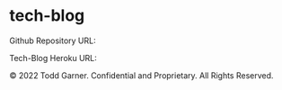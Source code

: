 # tech-blog





<!-- toddgarner@MacBook-Pro tech-blog % git remote -v
origin  git@github.com:toddrgarner/tech-blog.git (fetch)
origin  git@github.com:toddrgarner/tech-blog.git (push)
toddgarner@MacBook-Pro tech-blog % heroku create
Creating app... done, ⬢ nameless-reaches-10290
https://nameless-reaches-10290.herokuapp.com/ | https://git.heroku.com/nameless-reaches-10290.git
toddgarner@MacBook-Pro tech-blog %  -->
<!-- https://nameless-reaches-10290.herokuapp.com/ -->



Github Repository URL:

Tech-Blog Heroku URL:

© 2022 Todd Garner. Confidential and Proprietary. All Rights Reserved.